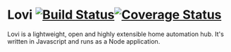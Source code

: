 # Lovi [![Build Status](https://travis-ci.org/pakerfeldt/lovi.svg?branch=master)](https://travis-ci.org/pakerfeldt/lovi)[![Coverage Status](https://coveralls.io/repos/pakerfeldt/lovi/badge.svg?branch=master&service=github)](https://coveralls.io/github/pakerfeldt/lovi?branch=master)


Lovi is a lightweight, open and highly extensible home automation hub. It's written in Javascript and runs as a Node application.

